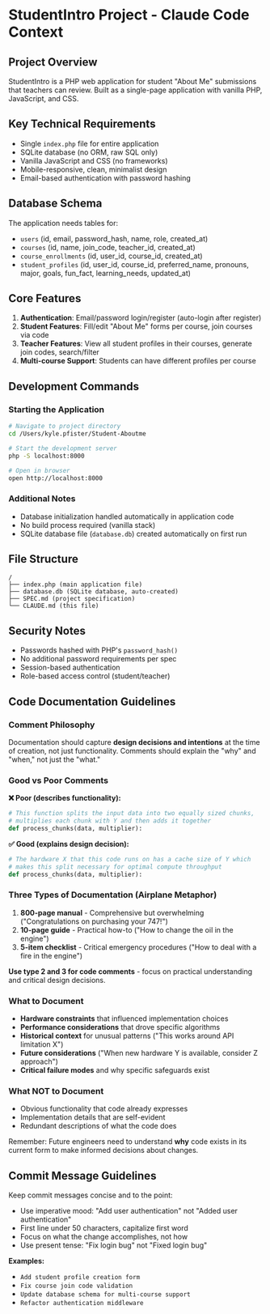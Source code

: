 # StudentIntro Project - Claude Code Context

## Project Overview
StudentIntro is a PHP web application for student "About Me" submissions that teachers can review. Built as a single-page application with vanilla PHP, JavaScript, and CSS.

## Key Technical Requirements
- Single `index.php` file for entire application
- SQLite database (no ORM, raw SQL only)
- Vanilla JavaScript and CSS (no frameworks)
- Mobile-responsive, clean, minimalist design
- Email-based authentication with password hashing

## Database Schema
The application needs tables for:
- `users` (id, email, password_hash, name, role, created_at)
- `courses` (id, name, join_code, teacher_id, created_at)
- `course_enrollments` (id, user_id, course_id, created_at)
- `student_profiles` (id, user_id, course_id, preferred_name, pronouns, major, goals, fun_fact, learning_needs, updated_at)

## Core Features
1. **Authentication**: Email/password login/register (auto-login after register)
2. **Student Features**: Fill/edit "About Me" forms per course, join courses via code
3. **Teacher Features**: View all student profiles in their courses, generate join codes, search/filter
4. **Multi-course Support**: Students can have different profiles per course

## Development Commands

### Starting the Application
```bash
# Navigate to project directory
cd /Users/kyle.pfister/Student-Aboutme

# Start the development server
php -S localhost:8000

# Open in browser
open http://localhost:8000
```

### Additional Notes
- Database initialization handled automatically in application code
- No build process required (vanilla stack)
- SQLite database file (`database.db`) created automatically on first run

## File Structure
```
/
├── index.php (main application file)
├── database.db (SQLite database, auto-created)
├── SPEC.md (project specification)
└── CLAUDE.md (this file)
```

## Security Notes
- Passwords hashed with PHP's `password_hash()`
- No additional password requirements per spec
- Session-based authentication
- Role-based access control (student/teacher)

## Code Documentation Guidelines

### **Comment Philosophy**
Documentation should capture **design decisions and intentions** at the time of creation, not just functionality. Comments should explain the "why" and "when," not just the "what."

### **Good vs Poor Comments**

**❌ Poor (describes functionality):**
```python
# This function splits the input data into two equally sized chunks, 
# multiplies each chunk with Y and then adds it together
def process_chunks(data, multiplier):
```

**✅ Good (explains design decision):**
```python
# The hardware X that this code runs on has a cache size of Y which 
# makes this split necessary for optimal compute throughput
def process_chunks(data, multiplier):
```

### **Three Types of Documentation (Airplane Metaphor)**
1. **800-page manual** - Comprehensive but overwhelming ("Congratulations on purchasing your 747!")
2. **10-page guide** - Practical how-to ("How to change the oil in the engine")  
3. **5-item checklist** - Critical emergency procedures ("How to deal with a fire in the engine")

**Use type 2 and 3 for code comments** - focus on practical understanding and critical design decisions.

### **What to Document**
- **Hardware constraints** that influenced implementation choices
- **Performance considerations** that drove specific algorithms
- **Historical context** for unusual patterns ("This works around API limitation X")
- **Future considerations** ("When new hardware Y is available, consider Z approach")
- **Critical failure modes** and why specific safeguards exist

### **What NOT to Document**
- Obvious functionality that code already expresses
- Implementation details that are self-evident
- Redundant descriptions of what the code does

Remember: Future engineers need to understand **why** code exists in its current form to make informed decisions about changes.

## Commit Message Guidelines

Keep commit messages concise and to the point:

- Use imperative mood: "Add user authentication" not "Added user authentication"
- First line under 50 characters, capitalize first word
- Focus on what the change accomplishes, not how
- Use present tense: "Fix login bug" not "Fixed login bug"

**Examples:**
- `Add student profile creation form`
- `Fix course join code validation`
- `Update database schema for multi-course support`
- `Refactor authentication middleware`

